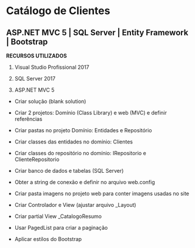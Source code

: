 # Catálogo de Clientes
## ASP.NET MVC 5 | SQL Server | Entity Framework | Bootstrap

**RECURSOS UTILIZADOS**

1. Visual Studio Profissional 2017

2. SQL Server 2017

3. ASP.NET MVC 5

- Criar solução (blank solution)

- Criar 2 projetos: Domínio (Class Library) e web (MVC) e definir referências

- Criar pastas no projeto Domínio: Entidades e Repositório

- Criar classes das entidades no domínio: Clientes

- Criar classes do repositório no domínio: IRepositorio e ClienteRepositorio

- Criar banco de dados e tabelas (SQL Server)

- Obter a string de conexão e definir no arquivo web.config

- Criar pasta imagens no projeto web para conter imagens usadas no site

- Criar Controlador e View (ajustar arquivo _Layout)

- Criar partial View _CatalogoResumo

- Usar PagedList para criar a paginação

- Aplicar estilos do Bootstrap
